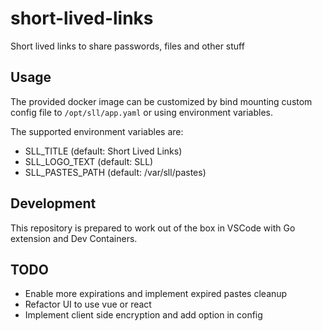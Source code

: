 # short-lived-links
Short lived links to share passwords, files and other stuff

## Usage

The provided docker image can be customized by bind mounting custom config file to `/opt/sll/app.yaml` or using environment variables.

The supported environment variables are:
* SLL_TITLE (default: Short Lived Links)
* SLL_LOGO_TEXT (default: SLL)
* SLL_PASTES_PATH (default: /var/sll/pastes)

## Development

This repository is prepared to work out of the box in VSCode with Go extension and Dev Containers.

## TODO
* Enable more expirations and implement expired pastes cleanup
* Refactor UI to use vue or react
* Implement client side encryption and add option in config
